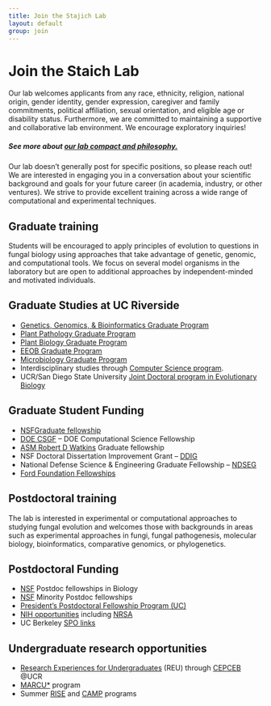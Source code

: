 ```yaml
---
title: Join the Stajich Lab
layout: default
group: join
---
```


# Join the Staich Lab
Our lab welcomes applicants from any race, ethnicity, religion, national origin, gender identity, gender expression, caregiver and family commitments, political affiliation, sexual orientation, and eligible age or disability status. Furthermore, we are committed to maintaining a supportive and collaborative lab environment. We encourage exploratory inquiries!
##### See more about [our lab compact and philosophy.](/compact/)

Our lab doesn’t generally post for specific positions, so please reach out! We are interested in engaging you in a conversation about your scientific background and goals for your future career (in academia, industry, or other ventures). We strive to provide excellent training across a wide range of computational and experimental techniques.
<br/>



## Graduate training
Students will be encouraged to apply principles of evolution to questions in fungal biology using approaches that take advantage of genetic, genomic, and computational tools.  We focus on several model organisms in the laboratory but are open to additional approaches by independent-minded and motivated individuals.



## Graduate Studies at UC Riverside

- [Genetics, Genomics, & Bioinformatics Graduate Program](http://ggb.ucr.edu/)
- [Plant Pathology Graduate Program](http://www.plantpathology.ucr.edu/)
- [Plant Biology Graduate Program](http://plantbiology.ucr.edu/grad.html)
- [EEOB Graduate Program](http://www.biology.ucr.edu/academic_programs/prosp_student.html)
- [Microbiology Graduate Program](http://www.microbiology.ucr.edu/)
- Interdisciplinary studies through [Computer Science program](http://www1.cs.ucr.edu/education/graduate/admissions/).
- UCR/San Diego State University [Joint Doctoral program in Evolutionary Biology](http://www.bio.sdsu.edu/eb/jdeb.html)


## Graduate Student Funding

- [NSFGraduate fellowship](http://www.nsfgrfp.org/)
- [DOE CSGF](http://www2.krellinst.org/csgf/index.shtml) – DOE Computational Science Fellowship
- [ASM Robert D Watkins](http://www.asm.org/asm/index.php?option=com_content&view=article&id=6278) Graduate fellowship
- NSF Doctoral Dissertation Improvement Grant – [DDIG](http://www.nsf.gov/funding/pgm_summ.jsp?pims_id=5234)
- National Defense Science & Engineering Graduate Fellowship – [NDSEG](http://ndseg.asee.org/)
- [Ford Foundation Fellowships](http://sites.nationalacademies.org/pga/fordfellowships/)


## Postdoctoral training 
The lab is interested in experimental or computational approaches to studying fungal evolution and welcomes those with backgrounds in areas such as experimental approaches in fungi, fungal pathogenesis, molecular biology, bioinformatics, comparative genomics, or phylogenetics.


## Postdoctoral Funding

- [NSF](http://www.nsf.gov/funding/pgm_summ.jsp?pims_id=12720) Postdoc fellowships in Biology
- [NSF](http://www.nsf.gov/funding/pgm_summ.jsp?pims_id=13454) Minority Postdoc fellowships
- [President’s Postdoctoral Fellowship Program (UC)](http://www.ucop.edu/acadadv/ppfp/)
- [NIH opportunities](http://grants.nih.gov/training/extramural.htm) including [NRSA](http://grants.nih.gov/training/nrsa.htm)
- UC Berkeley [SPO links](http://www.spo.berkeley.edu/Fund/biopostdoc.html)


## Undergraduate research opportunities

- [Research Experiences for Undergraduates](http://www.cepceb.ucr.edu/about/REUAd2009.html) (REU) through [CEPCEB](http://www.cepceb.ucr.edu/) @UCR
- [MARCU*](http://marcu.ucr.edu/) program
- Summer [RISE](http://camp.ucr.edu/RISEPROGRAM.html) and [CAMP](http://camp.ucr.edu/) programs

